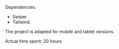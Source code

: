 Dependencies:

- Swiper
- Tailwind.


The project is adapted for mobile and tablet versions.

Actual time spent: 20 hours.
